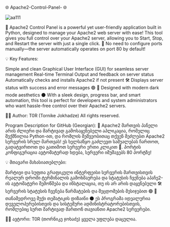 🌐 Apache2-Control-Panel- 🌐

![aa111](https://github.com/user-attachments/assets/69de54f7-6b8b-40e9-b96a-541053a7f63e)



🚀 Apache2 Control Panel is a powerful yet user-friendly application built in Python, designed to manage your Apache2 web server with ease! This tool gives you full control over your Apache2 server, allowing you to Start, Stop, and Restart the server with just a single click. 🎯 No need to configure ports manually—the server automatically operates on port 80 by default!

💡 Key Features:

Simple and clean Graphical User Interface (GUI) for seamless server management
Real-time Terminal Output and feedback on server status
Automatically checks and installs Apache2 if not present 🛠️
Displays server status with success and error messages 🟢 🔴
Designed with modern dark mode aesthetics 🌑
With a sleek design, progress bar, and smart automation, this tool is perfect for developers and system administrators who want hassle-free control over their Apache2 servers.

👨‍💻 Author: T0R (Tornike Jokhadze)
All rights reserved.

Program Description for GitHub (Georgian):
🚀 Apache2 მართვის პანელი არის ძლიერი და მარტივად გამოსაყენებელი აპლიკაცია, რომელიც შექმნილია Python-ით, და რომლის მეშვეობითაც თქვენ შეძლებთ Apache2 სერვერის სრულ მართვას! ეს ხელსაწყო გაძლევთ საშუალებას ჩართოთ, გადატვირთოთ და გათიშოთ სერვერი ერთი კლიკით 🎯. პორტის კონფიგურაცია ავტომატურად ხდება, სერვერი იმუშავებს 80 პორტზე!

💡 მთავარი მახასიათებლები:

მარტივი და სუფთა გრაფიკული ინტერფეისი სერვერის მართვისთვის
რეალურ დროში ტერმინალის გამოხმაურება და სტატუსის ჩვენება
აპაჩე2-ის ავტომატური შემოწმება და ინსტალაცია, თუ ის არ არის დაყენებული 🛠️
სერვერის სტატუსის ჩვენება წარმატების და შეცდომების მესიჯებით 🟢 🔴
თანამედროვე მუქი თემატიკის დიზაინი 🌑
ეს პროგრამა იდეალურია დეველოპერებისთვის და სისტემური ადმინისტრატორებისთვის, რომლებიც სურთ მარტივად მართონ თავიანთი Apache2 სერვერები.

👨‍💻 ავტორი: T0R (თორნიკე ჯოხაძე)
ყველა უფლება დაცულია.
